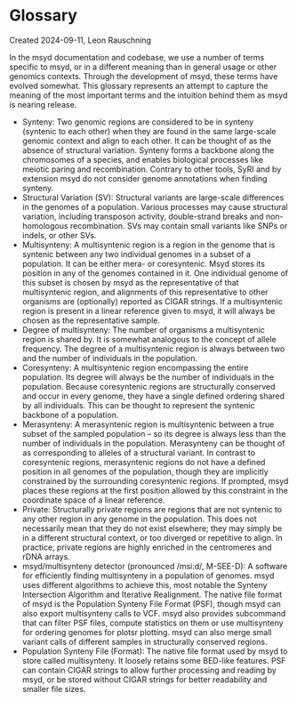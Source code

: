 # Glossary
Created 2024-09-11, Leon Rauschning

In the msyd documentation and codebase, we use a number of terms specific to msyd, or in a different meaning than in general usage or other genomics contexts.
Through the development of msyd, these terms have evolved somewhat.
This glossary represents an attempt to capture the meaning of the most important terms and the intuition behind them as msyd is nearing release.

- Synteny: Two genomic regions are considered to be in synteny (syntenic to each other) when they are found in the same large-scale genomic context and align to each other. It can be thought of as the absence of structural variation. Synteny forms a backbone along the chromosomes of a species, and enables biological processes like meiotic paring and recombination. Contrary to other tools, SyRI and by extension msyd do not consider genome annotations when finding synteny.
- Structural Variation (SV): Structural variants are large-scale differences in the genomes of a population. Various processes may cause structural variation, including transposon activity, double-strand breaks and non-homologous recombination. SVs may contain small variants like SNPs or indels, or other SVs.
- Multisynteny: A multisyntenic region is a region in the genome that is syntenic between any two individual genomes in a subset of a population. It can be either mera- or coresyntenic. Msyd stores its position in any of the genomes contained in it. One individual genome of this subset is chosen by msyd as the representative of that multisyntenic region, and alignments of this representative to other organisms are (optionally) reported as CIGAR strings. If a multisyntenic region is present in a linear reference given to msyd, it will always be chosen as the representative sample.
- Degree of multisynteny: The number of organisms a multisyntenic region is shared by. It is somewhat analogous to the concept of allele frequency. The degree of a multisyntenic region is always between two and the number of individuals in the population.
- Coresynteny: A multisyntenic region encompassing the entire population. Its degree will always be the number of individuals in the population. Because coresyntenic regions are structurally conserved and occur in every genome, they have a single defined ordering shared by all individuals. This can be thought to represent the syntenic backbone of a population.
- Merasynteny: A merasyntenic region is multisyntenic between a true subset of the sampled population – so its degree is always less than the number of individuals in the population. Merasynteny can be thought of as corresponding to alleles of a structural variant. In contrast to coresyntenic regions, merasyntenic regions do not have a defined position in all genomes of the population, though they are implicitly constrained by the surrounding coresyntenic regions. If prompted, msyd places these regions at the first position allowed by this constraint in the coordinate space of a linear reference.
- Private: Structurally private regions are regions that are not syntenic to any other region in any genome in the population. This does not necessarily mean that they do not exist elsewhere; they may simply be in a different structural context, or too diverged or repetitive to align. In practice, private regions are highly enriched in the centromeres and rDNA arrays.
- msyd/multisynteny detector (pronounced /msi:d/, M-SEE-D): A software for efficiently finding multisynteny in a population of genomes. msyd uses different algorithms to achieve this, most notable the Synteny Intersection Algorithm and Iterative Realignment. The native file format of msyd is the Population Synteny File Format (PSF), though msyd can also export multisynteny calls to VCF. msyd also provides subcommand that can filter PSF files, compute statistics on them or use multisynteny for ordering genomes for plotsr plotting. msyd can also merge small variant calls of different samples in structurally conserved regions.
- Population Synteny File (Format): The native file format used by msyd to store called multisynteny. It loosely retains some BED-like features. PSF can contain CIGAR strings to allow further processing and reading by msyd, or be stored without CIGAR strings for better readability and smaller file sizes.

